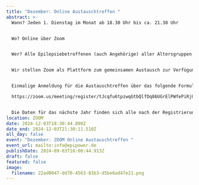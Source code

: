 ```yaml
---
title: "Dezember: Online Austauschtreffen "
abstract: >-
  Wann? Jeden 1. Dienstag im Monat ab 18.30 Uhr bis ca. 21.30 Uhr 


  Wo? Online über Zoom


  Wer? Alle Epilepsiebetroffenen (auch Angehörige) aller Altersgruppen


  Wir stellen Zoom als Plattform zum gemeinsamen Austausch zur Verfügung. Die Teilnehmer können in themenspezifische Breakoutsessions, um über alle verschiedenen Themen rund um Epilepsie, aber auch Privates zu diskutieren. Wir haben eine sehr lockere Atmosphäre und jeder kann kommen und gehen, wie es persönlich am angenehmsten ist.


  Einmalige Anmeldung für die Austauschtreffen über das folgende Formular:

  https://zoom.us/meeting/register/tJcqfu6tpzwqGtbQlfDq86UGrElPWfePiRjU


  Die Daten für das nächste Jahr finden sich alle nach der Registrierung bei Zoom.
location: ZOOM
date: 2024-12-03T18:30:44.890Z
date_end: 2024-12-03T21:30:11.510Z
all_day: false
event: "Dezember: ZOOM Online Austauschtreffen "
event_url: mailto:info@epipower.de
publishDate: 2024-09-03T10:00:44.913Z
draft: false
featured: false
image:
  filename: 22ad0047-dd70-4563-83b3-d5be6ad47e21.png
---
```

